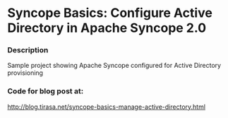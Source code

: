 # Syncope Basics: Configure Active Directory in Apache Syncope 2.0

### Description
Sample project showing Apache Syncope configured for Active Directory provisioning


### Code for blog post at:
http://blog.tirasa.net/syncope-basics-manage-active-directory.html
